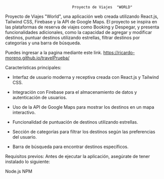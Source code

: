                                                                     


                                  Proyecto de Viajes  "WORLD"
 
 
Proyecto de Viajes "World", una aplicación web creada utilizando React.js, Tailwind CSS, Firebase y la API de Google Maps. 
El proyecto se inspira en las plataformas de reserva de viajes como Booking y Despegar, y presenta funcionalidades adicionales, como la capacidad de agregar y
 modificar destinos, puntuar destinos utilizando estrellas, filtrar destinos por categorías y una barra de búsqueda.


Puedes ingresar a la pagina mediante este link.
 https://ricardo-moreno.github.io/travelPrueba/                                                  



Características principales:

- Interfaz de usuario moderna y receptiva creada con React.js y Tailwind CSS.

- Integración con Firebase para el almacenamiento de datos y autenticación de usuarios.

- Uso de la API de Google Maps para mostrar los destinos en un mapa interactivo.

- Funcionalidad de puntuación de destinos utilizando estrellas.

- Sección de categorías para filtrar los destinos según las preferencias del usuario.

- Barra de búsqueda para encontrar destinos específicos.



Requisitos previos:
Antes de ejecutar la aplicación, asegúrate de tener instalado lo siguiente:

Node.js
NPM 
